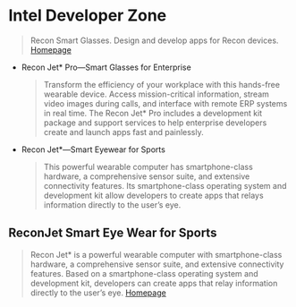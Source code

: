 # Intel Developer Zone

> Recon Smart Glasses. Design and develop apps for Recon devices. [Homepage](https://software.intel.com/en-us/recon)

- Recon Jet* Pro—Smart Glasses for Enterprise
  > Transform the efficiency of your workplace with this hands-free wearable device. Access mission-critical information, stream video images during calls, and interface with remote ERP systems in real time. The Recon Jet* Pro includes a development kit package and support services to help enterprise developers create and launch apps fast and painlessly.
- Recon Jet*—Smart Eyewear for Sports
  > This powerful wearable computer has smartphone-class hardware, a comprehensive sensor suite, and extensive connectivity features. Its smartphone-class operating system and development kit allow developers to create apps that relays information directly to the user’s eye.

## ReconJet Smart Eye Wear for Sports

> Recon Jet* is a powerful wearable computer with smartphone-class hardware, a comprehensive sensor suite, and extensive connectivity features. Based on a smartphone-class operating system and development kit, developers can create apps that relay information directly to the user’s eye. [Homepage](https://software.intel.com/en-us/recon/jet)